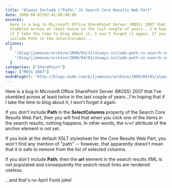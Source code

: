 ```yaml
---
title: "Always Include \"Path\" In Search Core Results Web Part"
date: 2009-04-01T07:41:00-06:00
excerpt:
  Here is a bug in Microsoft Office SharePoint Server (MOSS) 2007 that I've
  stumbled across at least twice in the last couple of years...I'm hoping that
  if I take the time to blog about it, I won't forget it again. If you don't
  include Path in the SelectColumns...
aliases:
  [
    "/blog/jjameson/archive/2009/03/31/always-include-path-in-search-core-results-web-part.aspx",
    "/blog/jjameson/archive/2009/04/01/always-include-path-in-search-core-results-web-part.aspx",
  ]
categories: ["SharePoint"]
tags: ["MOSS 2007"]
msdnBlogUrl: "http://blogs.msdn.com/b/jjameson/archive/2009/04/01/always-include-path-in-search-core-results-web-part.aspx"
---
```


Here is a bug in Microsoft Office SharePoint Server (MOSS) 2007 that I've
stumbled across at least twice in the last couple of years...I'm hoping that if
I take the time to blog about it, I won't forget it again.

If you don't include **Path** in the **SelectColumns** property of the Search
Core Results Web Part, then you will find that when you click one of the items
in the search results, nothing happens. In other words, the `href` attribute of
the anchor element is not set.

If you look at the default XSLT stylesheet for the Core Results Web Part, you
won't find any mention of "path" -- however, that apparently doesn't mean that
it is safe to remove from the list of selected columns.

If you don't include **Path**, then the **url** element in the search results
XML is not populated and consequently the search result links are rendered
useless.

...and that's no April Fools joke!
